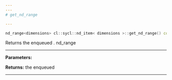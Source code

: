 ```yaml
---
---
# get_nd_range

---
```


```cpp
nd_range<dimensions> cl::sycl::nd_item< dimensions >::get_nd_range() const
```


Returns the enqueued . nd_range


---
**Parameters:**

**Returns:** the enqueued 

---
